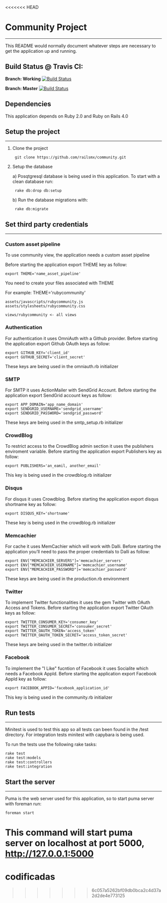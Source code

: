 <<<<<<< HEAD
# Community Project
---
This README would normally document whatever steps are necessary to get the
application up and running.


## Build Status @ Travis CI:
**Branch: Working**
[![Build Status](https://travis-ci.org/railsmx/community.png?branch=working)](https://travis-ci.org/railsmx/community)

**Branch: Master**
[![Build Status](https://travis-ci.org/railsmx/community.png?branch=master)](https://travis-ci.org/railsmx/community)

## Dependencies
This application depends on Ruby 2.0 and Ruby on Rails 4.0

## Setup the project
---

1. Clone the project

        git clone https://github.com/railsmx/community.git

2. Setup the database

    a) Posqtgresql database is being used in this application. To start with a clean database run:

        rake db:drop db:setup

    b) Run the database migrations with:

        rake db:migrate


## Set third party credentials
---

### Custom asset pipeline
To use community view, the application needs a custom asset pipeline

Before starting the application export THEME key as follow:

    export THEME='name_asset_pipeline'

You need to create your files associated with THEME

For example: THEME='rubycommunity'

    assets/javascripts/rubycommunity.js
    assets/stylesheets/rubycommunity.css

    views/rubycommunity <- all views

### Authentication
For authentication it uses OmniAuth with a Github provider. Before starting the application export Github OAuth keys as follow:

    export GITHUB_KEY='client_id'
    export GUTHUB_SECRET='client_secret'

These keys are being used in the omniauth.rb initializer

### SMTP
For SMTP it uses ActionMailer with SendGrid Account. Before starting the application export SendGrid account keys as follow:

    export APP_DOMAIN='app_name_domain'
    export SENDGRID_USERNAME='sendgrid_username'
    export SENDGRID_PASSWORD='sendgrid_password'

These keys are being used in the smtp_setup.rb initializer

### CrowdBlog
To restrict access to the CrowdBlog admin section it uses the publishers enviroment variable. Before starting the application export Publishers key as follow:

    export PUBLISHERS='an_eamil, another_email'

This key is being used in the crowdblog.rb initializer

### Disqus
For disqus it uses Crowdblog. Before starting the application export disqus shortname key as follow:

    export DISQUS_KEY='shortname'

These key is being used in the crowdblog.rb initializer

### Memcachier
For cache it uses MemCachier which will work with Dalli. Before starting the application you’ll need to pass the proper credentials to Dalli as follow:

    export ENV["MEMCACHIER_SERVERS"]='memcachier_servers'
    export ENV["MEMCACHIER_USERNAME"]='memcachier_username'
    export ENV["MEMCACHIER_PASSWORD"]='memcachier_password'

These keys are being used in the production.rb environment

### Twitter
To implement Twitter functionalities it uses the gem Twitter with OAuth Access and Tokens. Before starting the application export Twitter OAuth keys as follow:

    export TWITTER_CONSUMER_KEY='consumer_key'
    export TWITTER_CONSUMER_SECRET='consumer_secret'
    export TWITTER_OAUTH_TOKEN='access_token'
    export TWITTER_OAUTH_TOKEN_SECRET='access_token_secret'

These keys are being used in the twitter.rb initializer

### Facebook
To implement the "I Like" fucntion of Facebook it uses Socialite which needs a Facebook AppId. Before starting the application export Facebook AppId key as follow:

    export FACEBOOK_APPID='facebook_application_id'

This key is being used in the community.rb initializer


## Run tests
---

Minitest is used to test this app so all tests can been found in the /test
directory. For integration tests minitest with capybara is being used.

To run the tests use the following rake tasks:

    rake test
    rake test:models
    rake test:controllers
    rake test:integration


## Start the server
---
Puma is the web server used for this application, so to start puma server with foreman run:

    foreman start

This command will start puma server on localhost at port 5000,
http://127.0.0.1:5000
=======
codificadas
===========
>>>>>>> 6c057a5262bf09db0bca2c4d37a2d2de4e773125
